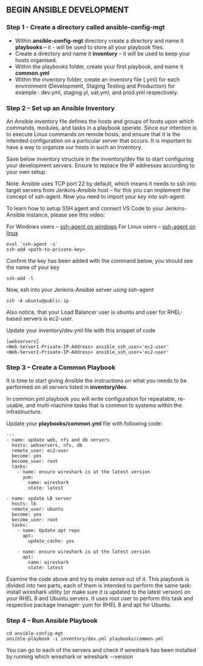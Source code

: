 ## BEGIN ANSIBLE DEVELOPMENT


### Step 1 -  Create a directory called **ansible-config-mgt**

- Within **ansible-config-mgt** directory create a directory and name it **playbooks** – it - will be used to store all your playbook files.
- Create a directory and name it **inventory** – it will be used to keep your hosts organised.
- Within the playbooks folder, create your first playbook, and name it **common.yml**
- Within the inventory folder, create an inventory file (.yml) for each environment (Development, Staging Testing and Production) for example : dev.yml, staging.yl, uat.yml, and prod.yml respectively.

### Step 2 – Set up an Ansible Inventory

An Ansible inventory file defines the hosts and groups of hosts upon which commands, modules, and tasks in a playbook operate. Since our intention is to execute Linux commands on remote hosts, and ensure that it is the intended configuration on a particular server that occurs. It is important to have a way to organize our hosts in such an Inventory.

Save below inventory structure in the inventory/dev file to start configuring your development servers. Ensure to replace the IP addresses according to your own setup.

Note: Ansible uses TCP port 22 by default, which means it needs to ssh into target servers from Jenkins-Ansible host – for this you can implement the concept of ssh-agent. Now you need to import your key into ssh-agent:

To learn how to setup SSH agent and connect VS Code to your Jenkins-Ansible instance, please see this video:

For Windows users – [ssh-agent on windows](https://youtu.be/OplGrY74qog)
For Linux users – [ssh-agent on linux](https://youtu.be/OplGrY74qog)

```
eval `ssh-agent -s`
ssh-add <path-to-private-key>
```
Confirm the key has been added with the command below, you should see the name of your key
```
ssh-add -l
```

Now, ssh into your Jenkins-Ansible server using ssh-agent
```
ssh -A ubuntu@public-ip
```
Also notice, that your Load Balancer user is ubuntu and user for RHEL-based servers is ec2-user.

Update your inventory/dev.yml file with this snippet of code

```
[webservers]
<Web-Server1-Private-IP-Address> ansible_ssh_user='ec2-user'
<Web-Server2-Private-IP-Address> ansible_ssh_user='ec2-user'
```

### Step 3 – Create a Common Playbook

It is time to start giving Ansible the instructions on what you needs to be performed on all servers listed in **inventory/dev**.

In common.yml playbook you will write configuration for repeatable, re-usable, and multi-machine tasks that is common to systems within the infrastructure.

Update your **playbooks/common.yml** file with following code:

```
---
- name: update web, nfs and db servers
  hosts: webservers, nfs, db
  remote_user: ec2-user
  become: yes
  become_user: root
  tasks:
    - name: ensure wireshark is at the latest version
      yum:
        name: wireshark
        state: latest

- name: update LB server
  hosts: lb
  remote_user: ubuntu
  become: yes
  become_user: root
  tasks:
    - name: Update apt repo
      apt: 
        update_cache: yes

    - name: ensure wireshark is at the latest version
      apt:
        name: wireshark
        state: latest

```

Examine the code above and try to make sense out of it. This playbook is divided into two parts, each of them is intended to perform the same task: install wireshark utility (or make sure it is updated to the latest version) on your RHEL 8 and Ubuntu servers. It uses root user to perform this task and respective package manager: yum for RHEL 8 and apt for Ubuntu.

### Step 4 – Run Ansible Playbook

```
cd ansible-config-mgt
ansible-playbook -i inventory/dev.yml playbooks/common.yml
```
You can go to each of the servers and check if wireshark has been installed by running which wireshark or wireshark --version
